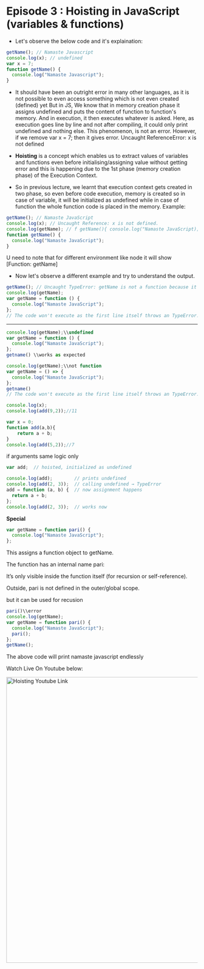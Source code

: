 # Episode 3 : Hoisting in JavaScript (variables & functions)

- Let's observe the below code and it's explaination:

```js
getName(); // Namaste Javascript
console.log(x); // undefined
var x = 7;
function getName() {
  console.log("Namaste Javascript");
}
```

- It should have been an outright error in many other languages, as it is not possible to even access something which is not even created (defined) yet But in JS, We know that in memory creation phase it assigns undefined and puts the content of function to function's memory. And in execution, it then executes whatever is asked. Here, as execution goes line by line and not after compiling, it could only print undefined and nothing else. This phenomenon, is not an error. However, if we remove var x = 7; then it gives error. Uncaught ReferenceError: x is not defined

- **Hoisting** is a concept which enables us to extract values of variables and functions even before initialising/assigning value without getting error and this is happening due to the 1st phase (memory creation phase) of the Execution Context.

- So in previous lecture, we learnt that execution context gets created in two phase, so even before code execution, memory is created so in case of variable, it will be initialized as undefined while in case of function the whole function code is placed in the memory. Example:

```js
getName(); // Namaste JavaScript
console.log(x); // Uncaught Reference: x is not defined.
console.log(getName); // f getName(){ console.log("Namaste JavaScript); }
function getName() {
  console.log("Namaste JavaScript");
}
```

U need to note that for different environment like node it will show [Function: getName]

- Now let's observe a different example and try to understand the output.

```js
getName(); // Uncaught TypeError: getName is not a function because it is like undefined ()
console.log(getName);
var getName = function () {
  console.log("Namaste JavaScript");
};
// The code won't execute as the first line itself throws an TypeError.
```

<hr>

```js
console.log(getName);\\undefined
var getName = function () {
  console.log("Namaste JavaScript");
};
getname() \\works as expected 
```
```js
console.log(getName);\\not function
var getName = () => {
  console.log("Namaste JavaScript");
};
getname()
// The code won't execute as the first line itself throws an TypeError.
```

```js
console.log(x);
console.log(add(9,2));//11

var x = 0;
function add(a,b){
    return a + b;
}
console.log(add(5,2));//7
```
if arguments same logic only
```js
var add;  // hoisted, initialized as undefined

console.log(add);        // prints undefined
console.log(add(2, 3));  // calling undefined → TypeError
add = function (a, b) {  // now assignment happens
  return a + b;
};
console.log(add(2, 3));  // works now
```




**Special**
```js
var getName = function pari() {
  console.log("Namaste JavaScript");
};
```
This assigns a function object to getName.

The function has an internal name pari:

It’s only visible inside the function itself (for recursion or self-reference).

Outside, pari is not defined in the outer/global scope.


but it can be used for recusion 

```js
pari()\\error
console.log(getName);
var getName = function pari() {
  console.log("Namaste JavaScript");
  pari();
};
getName();
```
The above code will print namaste javascript endlessly


Watch Live On Youtube below:

<a href="https://www.youtube.com/watch?v=Fnlnw8uY6jo&ab_channel=AkshaySaini" target="_blank"><img src="https://img.youtube.com/vi/Fnlnw8uY6jo/0.jpg" width="750"
alt="Hoisting Youtube Link"/></a>
